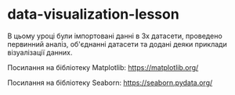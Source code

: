 # data-visualization-lesson

В цьому уроці були імпортовані данні в 3х датасети,
проведено первинний аналіз, об'єднанні датасети та
додані деяки приклади візуалізації данних.

Посилання на бібліотеку Matplotlib:
https://matplotlib.org/

Посилання на бібліотеку Seaborn:
https://seaborn.pydata.org/
